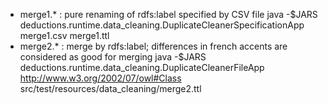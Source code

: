 - merge1.* : pure renaming of rdfs:label specified by CSV file
	java -$JARS deductions.runtime.data_cleaning.DuplicateCleanerSpecificationApp \
		merge1.csv merge1.ttl
- merge2.* : merge by rdfs:label; differences in french accents are considered as good for merging
	java -$JARS deductions.runtime.data_cleaning.DuplicateCleanerFileApp \
		http://www.w3.org/2002/07/owl#Class
		src/test/resources/data_cleaning/merge2.ttl



